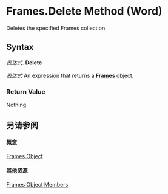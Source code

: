 
# Frames.Delete Method (Word)

Deletes the specified Frames collection.


## Syntax

 _表达式_. **Delete**

 _表达式_ An expression that returns a **[Frames](d0f526b5-ae1d-ad7a-0da3-5a7b30526b55.md)** object.


### Return Value

Nothing


## 另请参阅


#### 概念


[Frames Object](d0f526b5-ae1d-ad7a-0da3-5a7b30526b55.md)
#### 其他资源


[Frames Object Members](http://msdn.microsoft.com/library/aa217b61-75be-b25f-6b3a-b941cdd868d7%28Office.15%29.aspx)